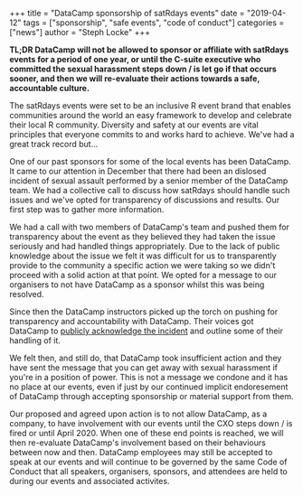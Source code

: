 +++
title = "DataCamp sponsorship of satRdays events"
date = "2019-04-12"
tags = ["sponsorship", "safe events", "code of conduct"]
categories = ["news"]
author = "Steph Locke"
+++

**TL;DR DataCamp will not be allowed to sponsor or affiliate with satRdays events for a period of one year, or until the C-suite executive who committed the sexual harassment steps down / is let go if that occurs sooner, and then we will re-evaluate their actions towards a safe, accountable culture.**

The satRdays events were set to be an inclusive R event brand that enables communities around the world an easy framework to develop and celebrate their local R community. Diversity and safety at our events are vital principles that everyone commits to and works hard to achieve. We've had a great track record but...

One of our past sponsors for some of the local events has been DataCamp. It came to our attention in December that there had been an dislosed incident of sexual assault performed by a senior member of the DataCamp team. We had a collective call to discuss how satRdays should handle such issues and we've opted for transparency of discussions and results. Our first step was to gather more information.

We had a call with two members of DataCamp's team and pushed them for transparency about the event as they believed they had taken the issue seriously and had handled things appropriately. Due to the lack of public knowledge about the issue we felt it was difficult for us to transparently provide to the community a specific action we were taking so we didn't proceed with a solid action at that point. We opted for a message to our organisers to not have DataCamp as a sponsor whilst this was being resolved.

Since then the DataCamp instructors picked up the torch on pushing for transparency and accountability with DataCamp. Their voices got DataCamp to [publicly acknowledge the incident](https://datacamp.com/community/blog/note-to-our-community) and outline some of their handling of it.

We felt then, and still do, that DataCamp took insufficient action and they have sent the message that you can get away with sexual harassment if you're in a position of power. This is not a message we condone and it has no place at our events, even if just by our continued implicit endoresement of DataCamp through accepting sponsorship or material support from them.

Our proposed and agreed upon action is to not allow DataCamp, as a company, to have involvement with our events until the CXO steps down / is fired or until April 2020. When one of these end points is reached, we will then re-evaluate DataCamp's involvement based on their behaviours between now and then. DataCamp employees may still be accepted to speak at our events and will continue to be governed by the same Code of Conduct that all speakers, organisers, sponsors, and attendees are held to during our events and associated activites.
